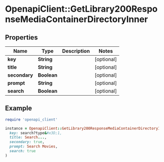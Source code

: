# OpenapiClient::GetLibrary200ResponseMediaContainerDirectoryInner

## Properties

| Name | Type | Description | Notes |
| ---- | ---- | ----------- | ----- |
| **key** | **String** |  | [optional] |
| **title** | **String** |  | [optional] |
| **secondary** | **Boolean** |  | [optional] |
| **prompt** | **String** |  | [optional] |
| **search** | **Boolean** |  | [optional] |

## Example

```ruby
require 'openapi_client'

instance = OpenapiClient::GetLibrary200ResponseMediaContainerDirectoryInner.new(
  key: search?type&#x3D;1,
  title: Search...,
  secondary: true,
  prompt: Search Movies,
  search: true
)
```

